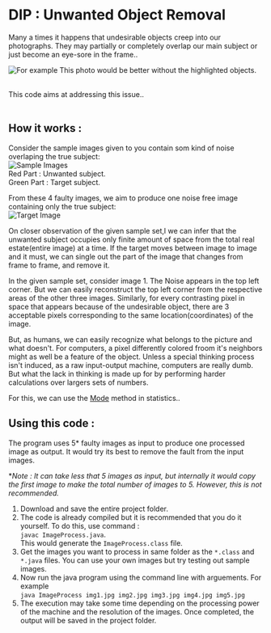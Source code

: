 # DIP : Unwanted Object Removal

Many a times it happens that undesirable objects creep into our photographs. They may partially or completely overlap our main subject or just become an eye-sore in the frame..

![For example](https://lh3.googleusercontent.com/ovlFcTMedNbDg4TN_ja3hECHbhnJGbIGQqi8GYL1y16kkIp1KyeOJ8WjDgt_NBeGE-tOnSIbc3Q76lWG5XqSw8nHG8gpJGqL4BpErEQyKiYCXKuN2OLMfsliFhqf28jhBQ0whYIwdvNpE-EHvRxNSPa7v3ptaecHftu0pSaBaqitUa38VFcvYhHxuHn9A6NxNEO5b6lS518i0uYpbcw6WEPhuw-lizz-uriiY4D48Cw_NicRItzmWftzUzMVbf8kNN7Uj9Kn69K4AdkqI1tx3fjWqYUvNeUL_zvGVdIkAPV69xy8GOLRAmtlQbhulU-qpoYjThKYVF0wys2q21up3J2ytKFEH-i4aeIWqz4txKmdowYHaLS2B_hz_XkDho_yIX814NYkt3Ss8cb-srRFWxhBBTIrPCX9b0h0EYDOzNr2Joj6XPGwUmwqP2f1LIPa9WHQSau-wWgGDg5TdqwtRZHmnOsDDPfqYNhLQaFww2yEKuxEtoON2R1paGyB69IOZOvZyhaOdx0P-bKKsI5jGjafZ9YJjGI_uuXpMAChoPnpoZc74_ckzZWoEOTfxvVgmMQhkEh5P1guZU5XonK0RR_w13Fk0WMIRC7JliCx9Q=w1046-h588-no)
This photo would be better without the highlighted objects.

<br>
This code aims at addressing this issue..
<br><br>

## How it works : 
Consider the sample images given to you contain som kind of noise overlaping the true subject: <br>
![Sample Images](https://lh3.googleusercontent.com/62aYsXwYKevWz0Jx8urv-7Gwb84Yb6JThSENN4GZA4pGeSj6EDrfiZDRaQ26jP-anb_4AQlxPMcg12JSCq1g5cAUg_7jVenFWYszjly8YgDyHKnnqDZl3xvmLMrhXME_-5mrmr3MSRo7R9enDYM2OJQWYiiQDSV7zzw9oFcrNFtl1jlM2JLsmvmloHFHvyTFzHyzqhoMfwHsnFPnoQHGSPj_mUKkefJdVatpozMRMuulOdteRWVD2ywpIAUmtG5GCNfFcSRrsfCNvdjNL6WEmSTduoYrAcn1ynp0AwkIroowD-bZDTYI6AKsJuVlpgm5q1loM__N9MUmVEv0dtv5GyiDGIXG6HeSV8MTON2CvvuEKFdPQWkwIC3WmazVAG9bc3UbCdTmd--KJa1E-ulKRzfEcowb1WX5t0MT4Jiil3EDfs__UW6VltrVTEGKaK99Ff86YPrhCqWbZIm6ctYAv-Y3X1pQqTPO9htyfwgshOXaa2ey8FliPytV51WStRuVo5oJJM0EFsQLOAB_2YjVWWThk4jLTzGW2WL3VkknUsoJpWpjSDRWCbJ0UYlxIPuepw_qK1_jn5nPxGIviWweTB1B590T_XTmy3jRAm3nGQ=w400-h100-no)
<br>
Red Part : Unwanted subject.<br>
Green Part : Target subject.

From these 4 faulty images, we aim to produce one noise free image containing only the true subject: <br>
![Target Image](https://lh3.googleusercontent.com/2OdMgWVFtw-kcUDQfjJolr6ppSmgs0XKmxFTVMkrS71XY0EZi5z9OWGGhrIXKZLeZLUX0LKDNwQgs3bI_ShAK1F9Jvos_L5dq1KjFHLZTm7FLaAnrx6kYE8nVb8u-ja1D1Mh1Ht98qMLBBNxRCUAjQw0XX1gnG2hSUBzkNc_kIiYGsaLFlt5b8B_1NC-_Fq2EYKSbm-Zn7U_UhTzmRwWZtwGM00My5M9nd5bC4M4IunJFctwI0HejupRKbrxajjBkpCnZMoCd5q4cFkuz55gTLYyl_-iOTfzsxUiuSQL2CTLFC1rBeDTufuWsRy6-wVifBGWnHgIJV3ko9iYbjmZkgWJhrQKzZIsSBWujgLrDmuWbuQ2eLCLXLMFOz71MNw8sYYnjOkWH3Ti88wzL5iY_5DmrfX4K7kCrpyFt-kUZ_5RupTczh6oeeJcVWD-yjYIsaDQ6hS93uNxsVgWRCL9S0ibKF-FL0wUYcxcU_IwAGqqTTY1g-6ezMVsZ0G0xP6eUjgcFwazCQUbFWIxr0aPtiyeFa6M0_bWdwS2Bp6oVzoK1wWgK-2Hb3ZuqNSv1RCtcK43A1Oftac39W7ka7qZ-XHb_QjM-CXLgOGaGE2Sng=s100-no)

On closer observation of the given sample set,l we can infer that the unwanted subject occupies only finite amount of space from the total real estate(entire image) at a time. If the target moves between image to image and it must, we can single out the part of the image that changes from frame to frame, and remove it.

In the given sample set, consider image 1. The Noise appears in the top left corner. But we can easily reconstruct the top left corner from the respective areas of the other three images. Similarly, for every contrasting pixel in space that appears because of the undesirable object, there are 3 acceptable pixels corresponding to the same location(coordinates) of the image.

But, as humans, we can easily recognize what belongs to the picture and what doesn't. For computers, a pixel differently colored froom it's neighbors might as well be a feature of the object. Unless a special thinking process isn't induced, as a raw input-output machine, computers are really dumb. But what the lack in thinking is made up for by performing harder calculations over largers sets of numbers.

For this, we can use the [Mode](https://en.wikipedia.org/wiki/Mode_(statistics)) method in statistics..




## Using this code : 
The program uses 5* faulty images as input to produce one processed image as output.
It would try its best to remove the fault from the input images.

**Note : It can take less that 5 images as input, but internally it would copy the first image to make the total number of images to 5. However, this is not recommended.* 


1. Download and save the entire project folder.
2. The code is already compiled but it is recommended that you do it yourself. To do this, use command : 
<br>`javac ImageProcess.java`.<br>
This would generate the `ImageProcess.class` file.
3. Get the images you want to process in same folder as the `*.class` and `*.java` files. You can use your own images but try testing out sample images.
4. Now run the java program using the command line with arguements. For example <br>
`java ImageProcess img1.jpg img2.jpg img3.jpg img4.jpg img5.jpg` <br>
5. The execution may take some time depending on the processing power of the machine and the resolution of the images. Once completed, the output will be saved in the project folder.
